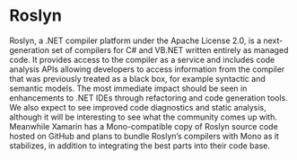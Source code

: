 # Roslyn

Roslyn, a .NET compiler platform under the Apache License 2.0, is a next-generation set of compilers for C# and VB.NET written entirely as managed code. It provides access to the compiler as a service and includes code analysis APIs allowing developers to access information from the compiler that was previously treated as a black box, for example syntactic and semantic models. The most immediate impact should be seen in enhancements to .NET IDEs through refactoring and code generation tools. We also expect to see improved code diagnostics and static analysis, although it will be interesting to see what the community comes up with. Meanwhile Xamarin has a Mono-compatible copy of Roslyn source code hosted on GitHub and plans to bundle Roslyn’s compilers with Mono as it stabilizes, in addition to integrating the best parts into their code base.
